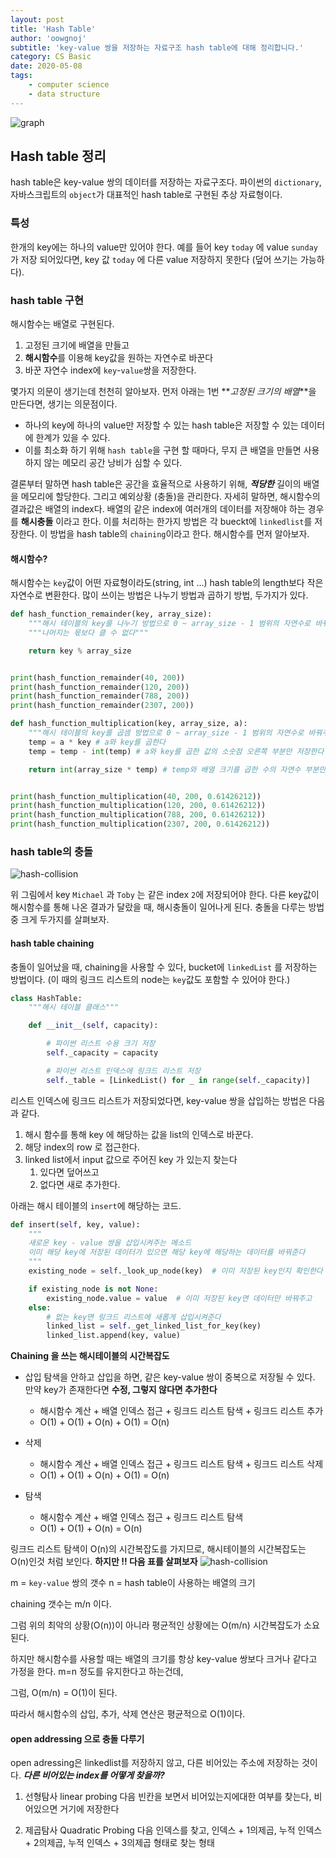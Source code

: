 ```yaml
---
layout: post
title: 'Hash Table'
author: 'oowgnoj'
subtitle: 'key-value 쌍을 저장하는 자료구조 hash table에 대해 정리합니다.'
category: CS Basic
date: 2020-05-08
tags:
    - computer science
    - data structure
---
```


![graph](./../images/in-post/data-structure/hash-table.png)

## Hash table 정리

hash table은 key-value 쌍의 데이터를 저장하는 자료구조다. 파이썬의 `dictionary`, 자바스크립트의 `object`가 대표적인 hash table로 구현된 추상 자료형이다.

### 특성

한개의 key에는 하나의 value만 있어야 한다.
예를 들어 key `today` 에 value `sunday` 가 저장 되어있다면, key 값 `today` 에 다른 value 저장하지 못한다 (덮어 쓰기는 가능하다).

### hash table 구현

해시함수는 배열로 구현된다.

1. 고정된 크기에 배열을 만들고
2. **해시함수**를 이용해 key값을 원하는 자연수로 바꾼다
3. 바꾼 자연수 index에 `key`-`value`쌍을 저장한다.

몇가지 의문이 생기는데 천천히 알아보자.
먼저 아래는 1번 **_고정된 크기의 배열_**을 만든다면, 생기는 의문점이다.

-   하나의 key에 하나의 value만 저장할 수 있는 hash table은 저장할 수 있는 데이터에 한계가 있을 수 있다.
-   이를 최소화 하기 위해 `hash table`을 구현 할 때마다, 무지 큰 배열을 만들면 사용하지 않는 메모리 공간 낭비가 심할 수 있다.

결론부터 말하면 hash table은 공간을 효율적으로 사용하기 위해, **_적당한_** 길이의 배열을 메모리에 할당한다. 그리고 예외상황 (충돌)을 관리한다. 자세히 말하면, 해시함수의 결과값은 배열의 index다. 배열의 같은 index에 여러개의 데이터를 저장해야 하는 경우를 **해시충돌** 이라고 한다. 이를 처리하는 한가지 방법은 각 bueckt에 `linkedlist`를 저장한다. 이 방법을 hash table의 `chaining`이라고 한다. 해시함수를 먼저 알아보자.

#### 해시함수?

해시함수는 `key`값이 어떤 자료형이라도(string, int ...) hash table의 length보다 작은 자연수로 변환한다. 많이 쓰이는 방법은 나누기 방법과 곱하기 방법, 두가지가 있다.

```python
def hash_function_remainder(key, array_size):
    """해시 테이블의 key를 나누기 방법으로 0 ~ array_size - 1 범위의 자연수로 바꿔주는 함수"""
    """나머지는 몫보다 클 수 없다"""

    return key % array_size


print(hash_function_remainder(40, 200))
print(hash_function_remainder(120, 200))
print(hash_function_remainder(788, 200))
print(hash_function_remainder(2307, 200))
```

```python
def hash_function_multiplication(key, array_size, a):
    """해시 테이블의 key를 곱셈 방법으로 0 ~ array_size - 1 범위의 자연수로 바꿔주는 함수"""
    temp = a * key # a와 key를 곱한다
    temp = temp - int(temp) # a와 key를 곱한 값의 소숫점 오른쪽 부분만 저장한다

    return int(array_size * temp) # temp와 배열 크기를 곱한 수의 자연수 부분만 리턴한다


print(hash_function_multiplication(40, 200, 0.61426212))
print(hash_function_multiplication(120, 200, 0.61426212))
print(hash_function_multiplication(788, 200, 0.61426212))
print(hash_function_multiplication(2307, 200, 0.61426212))
```

### hash table의 충돌

![hash-collision](./../images/in-post/data-structure/hash-collision.png)

위 그림에서 key `Michael` 과 `Toby` 는 같은 index `2`에 저장되어야 한다. 다른 key값이 해시함수를 통해 나온 결과가 달랐을 때, 해시충돌이 일어나게 된다. 충돌을 다루는 방법 중 크게 두가지를 살펴보자.

#### hash table chaining

충돌이 일어났을 때, chaining을 사용할 수 있다, bucket에 `linkedList` 를 저장하는 방법이다.
(이 때의 링크드 리스트의 node는 `key`값도 포함할 수 있어야 한다.)

```python
class HashTable:
    """해시 테이블 클래스"""

    def __init__(self, capacity):

        # 파이썬 리스트 수용 크기 저장
        self._capacity = capacity

        # 파이썬 리스트 인덱스에 링크드 리스트 저장
        self._table = [LinkedList() for _ in range(self._capacity)]

```

리스트 인덱스에 링크드 리스트가 저장되었다면, key-value 쌍을 삽입하는 방법은 다음과 같다.

1. 해시 함수를 통해 key 에 해당하는 값을 list의 인덱스로 바꾼다.
2. 해당 index의 row 로 접근한다.
3. linked list에서 input 값으로 주어진 key 가 있는지 찾는다
    1. 있다면 덮어쓰고
    2. 없다면 새로 추가한다.

아래는 해시 테이블의 `insert`에 해당하는 코드.

```python
def insert(self, key, value):
    """
    새로운 key - value 쌍을 삽입시켜주는 메소드
    이미 해당 key에 저장된 데이터가 있으면 해당 key에 해당하는 데이터를 바꿔준다
    """
    existing_node = self._look_up_node(key)  # 이미 저장된 key인지 확인한다

    if existing_node is not None:
        existing_node.value = value  # 이미 저장된 key면 데이터만 바꿔주고
    else:
        # 없는 key면 링크드 리스트에 새롭게 삽입시켜준다
        linked_list = self._get_linked_list_for_key(key)
        linked_list.append(key, value)
```

**Chaining 을 쓰는 해시테이블의 시간복잡도**

-   삽입
    탐색을 안하고 삽입을 하면, 같은 key-value 쌍이 중복으로 저장될 수 있다.
    만약 key가 존재한다면 **수정, 그렇지 않다면 추가한다**

    -   해시함수 계산 + 배열 인덱스 접근 + 링크드 리스트 탐색 + 링크드 리스트 추가
    -   O(1) + O(1) + O(n) + O(1) = O(n)

-   삭제

    -   해시함수 계산 + 배열 인덱스 접근 + 링크드 리스트 탐색 + 링크드 리스트 삭제
    -   O(1) + O(1) + O(n) + O(1) = O(n)

-   탐색
    -   해시함수 계산 + 배열 인덱스 접근 + 링크드 리스트 탐색
    -   O(1) + O(1) + O(n) = O(n)

링크드 리스트 탐색이 O(n)의 시간복잡도를 가지므로, 해시테이블의 시간복잡도는 O(n)인것 처럼 보인다.
**하지만 !! 다음 표를 살펴보자**
![hash-collision](./../images/in-post/data-structure/time-complexity.png)

m = `key-value` 쌍의 갯수
n = hash table이 사용하는 배열의 크기

chaining 갯수는 m/n 이다.

그럼 위의 최악의 상황(O(n))이 아니라 평균적인 상황에는 O(m/n) 시간복잡도가 소요된다.

하지만 해시함수를 사용할 때는 배열의 크기를 항상 key-value 쌍보다 크거나 같다고 가정을 한다.
m=n 정도를 유지한다고 하는건데,

그럼, O(m/n) = O(1)이 된다.

따라서 해시함수의 삽입, 추가, 삭제 연산은 평균적으로 O(1)이다.

#### open addressing 으로 충돌 다루기

open adressing은 linkedlist를 저장하지 않고, 다른 비어있는 주소에 저장하는 것이다.
**_다른 비어있는 index를 어떻게 찾을까?_**

1. 선형탐사 linear probing
   다음 빈칸을 보면서 비어있는지에대한 여부를 찾는다, 비어있으면 거기에 저장한다

2) 제곱탐사 Quadratic Probing
   다음 인덱스를 찾고, 인덱스 + 1의제곱, 누적 인덱스 + 2의제곱, 누적 인덱스 + 3의제곱 형태로 찾는 형태
